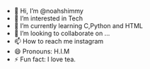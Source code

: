 - 👋 Hi, I’m @noahshimmy
- 👀 I’m interested in Tech
- 🌱 I’m currently learning C,Python and HTML
- 💞️ I’m looking to collaborate on ...
- 📫 How to reach me instagram
- 😄 Pronouns: H.I.M
- ⚡ Fun fact: I love tea.

<!---
noahshimmy/noahshimmy is a ✨ special ✨ repository because its `README.md` (this file) appears on your GitHub profile.
You can click the Preview link to take a look at your changes.
--->
